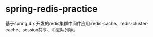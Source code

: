 # spring-redis-practice
基于spring 4.x 开发的redis集群中间件应用:redis-cache、redis-cluster-cache、session共享、消息队列等。
